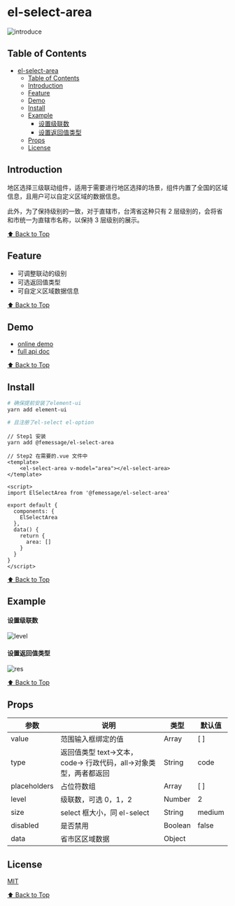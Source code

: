 # el-select-area

![introduce](http://thyrsi.com/t6/670/1550217570x2890174243.gif)

## Table of Contents

* [el-select-area](#el-select-area)
  * [Table of Contents](#table-of-contents)
  * [Introduction](#introduction)
  * [Feature](#feature)
  * [Demo](#demo)
  * [Install](#install)
  * [Example](#example)
    * [设置级联数](#%E8%AE%BE%E7%BD%AE%E7%BA%A7%E8%81%94%E6%95%B0)
    * [设置返回值类型](#%E8%AE%BE%E7%BD%AE%E8%BF%94%E5%9B%9E%E5%80%BC%E7%B1%BB%E5%9E%8B)
  * [Props](#props)
  * [License](#license)

## Introduction

地区选择三级联动组件，适用于需要进行地区选择的场景，组件内置了全国的区域信息，且用户可以自定义区域的数据信息。

此外，为了保持级别的一致，对于直辖市，台湾省这种只有 2 层级别的，会将省和市统一为直辖市名称，以保持 3 层级别的展示。

[⬆ Back to Top](#table-of-contents)

## Feature

* 可调整联动的级别
* 可选返回值类型
* 可自定义区域数据信息

[⬆ Back to Top](#table-of-contents)

## Demo

* [online demo](https://femessage.github.io/el-select-area/storybook/)
* [full api doc](https://femessage.github.io/el-select-area/)

[⬆ Back to Top](#table-of-contents)

## Install

```sh
# 确保提前安装了element-ui
yarn add element-ui

# 且注册了el-select el-option
```

```vue
// Step1 安装
yarn add @femessage/el-select-area 

// Step2 在需要的.vue 文件中
<template>
    <el-select-area v-model="area"></el-select-area>
</template>

<script>
import ElSelectArea from '@femessage/el-select-area'

export default {
  components: {
    ElSelectArea
  },
  data() {
    return {
      area: []
    }
  }
}
</script>
```

[⬆ Back to Top](#table-of-contents)

## Example

#### 设置级联数

![level](http://thyrsi.com/t6/670/1550217603x2890174243.gif)

#### 设置返回值类型

![res](http://thyrsi.com/t6/670/1550217628x2890174243.gif)

[⬆ Back to Top](#table-of-contents)

## Props

| 参数         | 说明                                                              | 类型    | 默认值 |
| ------------ | ----------------------------------------------------------------- | ------- | ------ |
| value        | 范围输入框绑定的值                                                | Array   | [ ]    |
| type         | 返回值类型 text->文本，code-> 行政代码，all->对象类型，两者都返回 | String  | code   |
| placeholders | 占位符数组                                                        | Array   | [ ]    |
| level        | 级联数，可选 0，1，2                                              | Number  | 2      |
| size         | select 框大小，同 el-select                                       | String  | medium |
| disabled     | 是否禁用                                                          | Boolean | false  |
| data         | 省市区区域数据                                                    | Object  |        |

## License

[MIT](./LICENSE)

[⬆ Back to Top](#table-of-contents)
